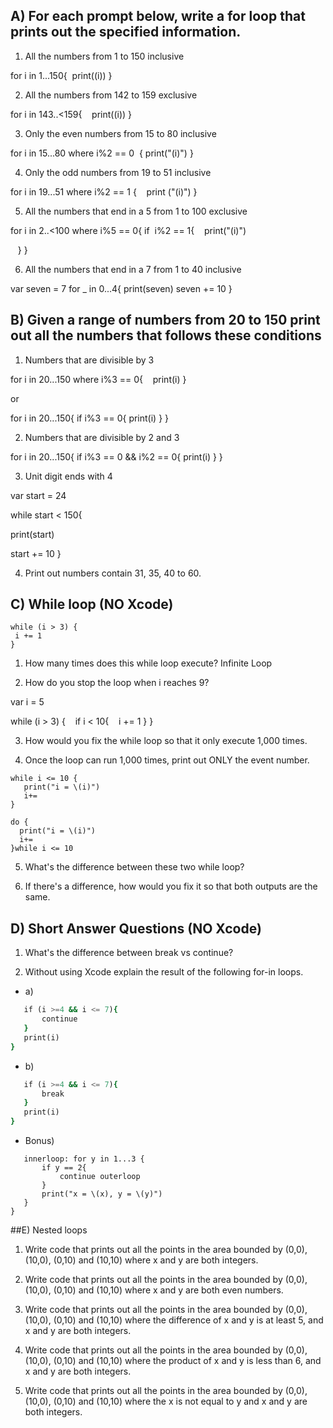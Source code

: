 ## A) For each prompt below, write a for loop that prints out the specified information.

1) All the numbers from 1 to 150 inclusive

for i in 1...150{
 print(\(i)) 
}

2) All the numbers from 142 to 159 exclusive

for i in 143..<159{
   print(\(i))
}

3) Only the even numbers from 15 to 80 inclusive


for i in 15...80 where i%2 == 0  {
print("\(i)")
}


4) Only the odd numbers from 19 to 51 inclusive

for i in 19...51 where i%2 == 1 {
   print ("\(i)")
}

5) All the numbers that end in a 5 from 1 to 100 exclusive

for i in 2..<100 where i%5 == 0{
if  i%2 == 1{
   print("\(i)")

   }
}



6) All the numbers that end in a 7 from 1 to 40 inclusive

var seven = 7
for _ in 0...4{
print(seven)
seven += 10
}





## B) Given a range of numbers from 20 to 150 print out all the numbers that follows these conditions

1) Numbers that are divisible by 3


for i in 20...150 where i%3 == 0{
   print(i)
}

or

for i in 20...150{
if i%3 == 0{
print(i)
}
}


2) Numbers that are divisible by 2 and 3


for i in 20...150{
if i%3 == 0 && i%2 == 0{
print(i)
}
}


3) Unit digit ends with 4

var start = 24

while start < 150{

print(start)

start += 10
}

4) Print out numbers contain 31, 35, 40 to 60.




## C) While loop (NO Xcode)
```var i = 5
while (i > 3) {
 i += 1
}
```
1) How many times does this while loop execute? Infinite Loop

2) How do you stop the loop when i reaches 9?

var i = 5

while (i > 3) {
   if i < 10{
   i += 1
}
}










3) How would you fix the while loop so that it only execute 1,000 times.

4) Once the loop can run 1,000 times, print out ONLY the event number.

```var i = 1
while i <= 10 {
   print("i = \(i)")
   i+=
}
```
```var i = 1
do {
  print("i = \(i)")
  i+=
}while i <= 10
```
5) What's the difference between these two while loop?

6) If there's a difference, how would you fix it so that both outputs are the same.


## D) Short Answer Questions (NO Xcode)

1) What's the difference between break vs continue?

2) Without using Xcode explain the result of the following for-in loops.
* a)
```for i in 1...10 {
   if (i >=4 && i <= 7){
       continue
   }
   print(i)
}
```
* b)
```for i in 1...10 {
   if (i >=4 && i <= 7){
       break
   }
   print(i)
}
```
* Bonus)
```outerloop: for x in 1...3 {
   innerloop: for y in 1...3 {
       if y == 2{
           continue outerloop
       }
       print("x = \(x), y = \(y)")
   }
}
```
##E) Nested loops
1) Write code that prints out all the points in the area bounded by (0,0), (10,0), (0,10) and (10,10) where x and y are both integers.

2) Write code that prints out all the points in the area bounded by (0,0), (10,0), (0,10) and (10,10) where x and y are both even numbers.

3) Write code that prints out all the points in the area bounded by (0,0), (10,0), (0,10) and (10,10) where the difference of x and y is at least 5, and x and y are both integers.

4) Write code that prints out all the points in the area bounded by (0,0), (10,0), (0,10) and (10,10) where the product of x and y is less than 6, and x and y are both integers.

5) Write code that prints out all the points in the area bounded by (0,0), (10,0), (0,10) and (10,10) where the x is not equal to y and x and y are both integers.